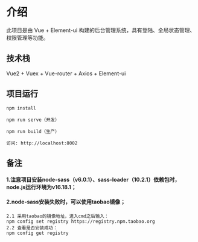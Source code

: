 # 介绍

此项目是由 Vue + Element-ui 构建的后台管理系统，具有登陆、全局状态管理、权限管理等功能。

## 技术栈

Vue2 + Vuex + Vue-router + Axios + Element-ui

## 项目运行

```
npm install

npm run serve（开发）

npm run build（生产）

访问: http://localhost:8002

```
## 备注

#### 1.注意项目安装node-sass（v6.0.1）、sass-loader（10.2.1）依赖包时，node.js运行环境为v16.18.1；
#### 2.node-sass安装失败时，可以使用taobao镜像；
```
2.1 采用taobao的镜像地址，进入cmd之后输入：
npm config set registry https://registry.npm.taobao.org 
2.2 查看是否安装成功：
npm config get registry 
```